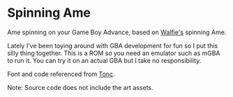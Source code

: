 # Spinning Ame
Ame spinning on your Game Boy Advance, based on [Walfie's](https://twitter.com/walfieee) spinning Ame.

Lately I've been toying around with GBA development for fun so I put this silly thing together.
This is a ROM so you need an emulator such as mGBA to run it.
You can try it on an actual GBA but I take no responsibility.

Font and code referenced from [Tonc](https://www.coranac.com/tonc/text/).

Note: Source code does not include the art assets.
